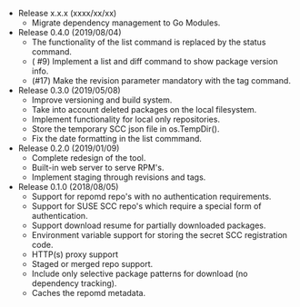 * Release x.x.x (xxxx/xx/xx)
  - Migrate dependency management to Go Modules.
* Release 0.4.0 (2019/08/04)
  - The functionality of the list command is replaced by the status command.
  - ( #9) Implement a list and diff command to show package version info.  
  - (#17) Make the revision parameter mandatory with the tag command.
* Release 0.3.0 (2019/05/08)
  - Improve versioning and build system.
  - Take into account deleted packages on the local filesystem.
  - Implement functionality for local only repositories.
  - Store the temporary SCC json file in os.TempDir().
  - Fix the date formatting in the list commmand.
* Release 0.2.0 (2019/01/09)
  - Complete redesign of the tool.
  - Built-in web server to serve RPM's.
  - Implement staging through revisions and tags.
* Release 0.1.0 (2018/08/05)
  - Support for repomd repo's with no authentication requirements.
  - Support for SUSE SCC repo's which require a special form of authentication.
  - Support download resume for partially downloaded packages.
  - Environment variable support for storing the secret SCC registration code.
  - HTTP(s) proxy support
  - Staged or merged repo support.
  - Include only selective package patterns for download (no dependency tracking).
  - Caches the repomd metadata.

